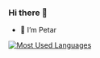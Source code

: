 ### Hi there 👋


- 🔭 I’m Petar


<p dir="auto"><a target="_blank" rel="noopener noreferrer nofollow" href="https://camo.githubusercontent.com/284422fc82deca9021315739d4a8cc6ccb6ef9982bfc83ded40326b9a95b6526/68747470733a2f2f6769746875622d726561646d652d73746174732e76657263656c2e6170702f6170692f746f702d6c616e67732f3f757365726e616d653d4e696b6f6c61596f7264616e6f763934267468656d653d6461726b266c61796f75743d636f6d70616374"><img src="https://camo.githubusercontent.com/284422fc82deca9021315739d4a8cc6ccb6ef9982bfc83ded40326b9a95b6526/68747470733a2f2f6769746875622d726561646d652d73746174732e76657263656c2e6170702f6170692f746f702d6c616e67732f3f757365726e616d653d4e696b6f6c61596f7264616e6f763934267468656d653d6461726b266c61796f75743d636f6d70616374" alt="Most Used Languages" data-canonical-src="https://github-readme-stats.vercel.app/api/top-langs/?username=NikolaYordanov94&amp;theme=dark&amp;layout=compact" style="max-width: 100%;"></a></p>
